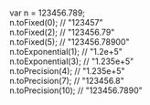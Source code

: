 
<br>var n = 123456.789;
<br>n.toFixed(0); // "123457"
<br>n.toFixed(2); // "123456.79"
<br>n.toFixed(5); // "123456.78900"
<br>n.toExponential(1); // "1.2e+5"
<br>n.toExponential(3); // "1.235e+5"
<br>n.toPrecision(4); // "1.235e+5"
<br>n.toPrecision(7); // "123456.8"
<br>n.toPrecision(10); // "123456.7890"
